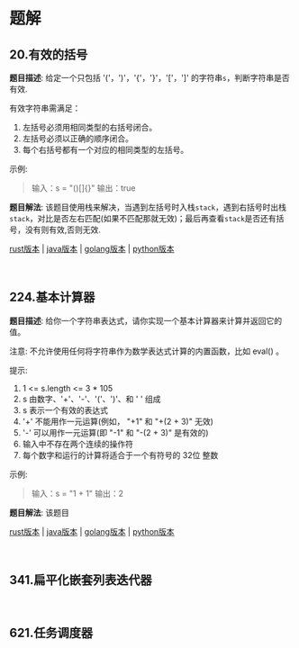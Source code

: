 # 题解

## 20.有效的括号

**题目描述**:  给定一个只包括 '('，')'，'{'，'}'，'['，']' 的字符串`s`，判断字符串是否有效.

有效字符串需满足：

1. 左括号必须用相同类型的右括号闭合。
2. 左括号必须以正确的顺序闭合。
3. 每个右括号都有一个对应的相同类型的左括号。

示例:

> 输入：s = "()[]{}"
> 输出：true

**题目解法**: 该题目使用栈来解决，当遇到左括号时入栈`stack`，遇到右括号时出栈`stack`，对比是否左右匹配(如果不匹配那就无效)；最后再查看`stack`是否还有括号，没有则有效,否则无效.

[rust版本](../../../codes/rust/20.有效的括号.rs) |
[java版本](../../../codes/java/20.有效的括号.java) |
[golang版本](../../../codes/golang/20.有效的括号.go) |
[python版本](../../../codes/python/20.有效的括号.py)

<br>

## 224.基本计算器

**题目描述**: 给你一个字符串表达式，请你实现一个基本计算器来计算并返回它的值。

注意: 不允许使用任何将字符串作为数学表达式计算的内置函数，比如 eval() 。

提示:

1. 1 <= s.length <= 3 * 105
2. s 由数字、'+'、'-'、'('、')'、和 ' ' 组成
3. s 表示一个有效的表达式
4. '+' 不能用作一元运算(例如， "+1" 和 "+(2 + 3)" 无效)
5. '-' 可以用作一元运算(即 "-1" 和 "-(2 + 3)" 是有效的)
6. 输入中不存在两个连续的操作符
7. 每个数字和运行的计算将适合于一个有符号的 32位 整数

示例:

> 输入：s = "1 + 1"
> 输出：2

**题目解法**: 该题目

[rust版本](../../../codes/rust/224.基本计算器.rs) |
[java版本](../../../codes/java/224.基本计算器.java) |
[golang版本](../../../codes/golang/224.基本计算器.go) |
[python版本](../../../codes/python/224.基本计算器.py)

<br>


## 341.扁平化嵌套列表迭代器

<br>

## 621.任务调度器

